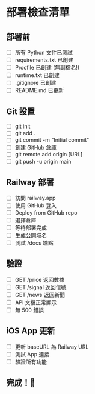 # 部署檢查清單

## 部署前
- [ ] 所有 Python 文件已測試
- [ ] requirements.txt 已創建
- [ ] Procfile 已創建 (無副檔名!)
- [ ] runtime.txt 已創建
- [ ] .gitignore 已創建
- [ ] README.md 已更新

## Git 設置
- [ ] git init
- [ ] git add .
- [ ] git commit -m "Initial commit"
- [ ] 創建 GitHub 倉庫
- [ ] git remote add origin [URL]
- [ ] git push -u origin main

## Railway 部署
- [ ] 訪問 railway.app
- [ ] 使用 GitHub 登入
- [ ] Deploy from GitHub repo
- [ ] 選擇倉庫
- [ ] 等待部署完成
- [ ] 生成公開域名
- [ ] 測試 /docs 端點

## 驗證
- [ ] GET /price 返回數據
- [ ] GET /signal 返回信號
- [ ] GET /news 返回新聞
- [ ] API 文檔正常顯示
- [ ] 無 500 錯誤

## iOS App 更新
- [ ] 更新 baseURL 為 Railway URL
- [ ] 測試 App 連接
- [ ] 驗證所有功能

## 完成！🎉
